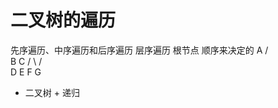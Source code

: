 # 二叉树的遍历
  先序遍历、中序遍历和后序遍历 层序遍历
  根节点 顺序来决定的
       A
     /   \
    B     C
   / \   / \
  D   E F   G

  - 二叉树 + 递归 
